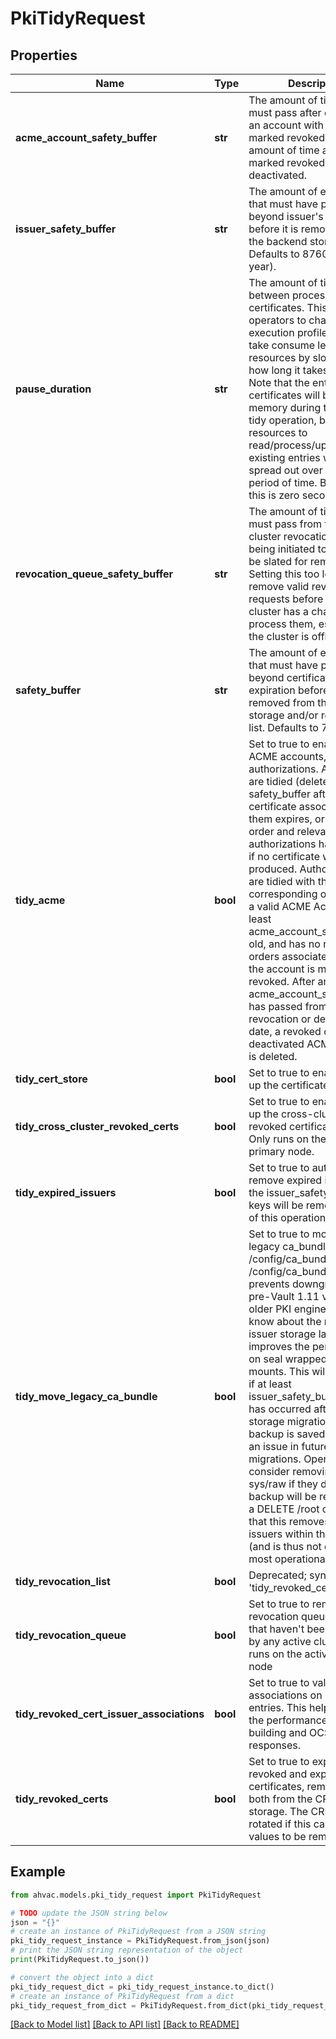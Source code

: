 # PkiTidyRequest


## Properties

Name | Type | Description | Notes
------------ | ------------- | ------------- | -------------
**acme_account_safety_buffer** | **str** | The amount of time that must pass after creation that an account with no orders is marked revoked, and the amount of time after being marked revoked or deactivated. | [optional] [default to '2592000']
**issuer_safety_buffer** | **str** | The amount of extra time that must have passed beyond issuer&#39;s expiration before it is removed from the backend storage. Defaults to 8760 hours (1 year). | [optional] [default to '31536000']
**pause_duration** | **str** | The amount of time to wait between processing certificates. This allows operators to change the execution profile of tidy to take consume less resources by slowing down how long it takes to run. Note that the entire list of certificates will be stored in memory during the entire tidy operation, but resources to read/process/update existing entries will be spread out over a greater period of time. By default this is zero seconds. | [optional] [default to '0s']
**revocation_queue_safety_buffer** | **str** | The amount of time that must pass from the cross-cluster revocation request being initiated to when it will be slated for removal. Setting this too low may remove valid revocation requests before the owning cluster has a chance to process them, especially if the cluster is offline. | [optional] [default to '172800']
**safety_buffer** | **str** | The amount of extra time that must have passed beyond certificate expiration before it is removed from the backend storage and/or revocation list. Defaults to 72 hours. | [optional] [default to '259200']
**tidy_acme** | **bool** | Set to true to enable tidying ACME accounts, orders and authorizations. ACME orders are tidied (deleted) safety_buffer after the certificate associated with them expires, or after the order and relevant authorizations have expired if no certificate was produced. Authorizations are tidied with the corresponding order. When a valid ACME Account is at least acme_account_safety_buffer old, and has no remaining orders associated with it, the account is marked as revoked. After another acme_account_safety_buffer has passed from the revocation or deactivation date, a revoked or deactivated ACME account is deleted. | [optional] [default to False]
**tidy_cert_store** | **bool** | Set to true to enable tidying up the certificate store | [optional] 
**tidy_cross_cluster_revoked_certs** | **bool** | Set to true to enable tidying up the cross-cluster revoked certificate store. Only runs on the active primary node. | [optional] 
**tidy_expired_issuers** | **bool** | Set to true to automatically remove expired issuers past the issuer_safety_buffer. No keys will be removed as part of this operation. | [optional] 
**tidy_move_legacy_ca_bundle** | **bool** | Set to true to move the legacy ca_bundle from /config/ca_bundle to /config/ca_bundle.bak. This prevents downgrades to pre-Vault 1.11 versions (as older PKI engines do not know about the new multi-issuer storage layout), but improves the performance on seal wrapped PKI mounts. This will only occur if at least issuer_safety_buffer time has occurred after the initial storage migration. This backup is saved in case of an issue in future migrations. Operators may consider removing it via sys/raw if they desire. The backup will be removed via a DELETE /root call, but note that this removes ALL issuers within the mount (and is thus not desirable in most operational scenarios). | [optional] 
**tidy_revocation_list** | **bool** | Deprecated; synonym for &#39;tidy_revoked_certs | [optional] 
**tidy_revocation_queue** | **bool** | Set to true to remove stale revocation queue entries that haven&#39;t been confirmed by any active cluster. Only runs on the active primary node | [optional] [default to False]
**tidy_revoked_cert_issuer_associations** | **bool** | Set to true to validate issuer associations on revocation entries. This helps increase the performance of CRL building and OCSP responses. | [optional] 
**tidy_revoked_certs** | **bool** | Set to true to expire all revoked and expired certificates, removing them both from the CRL and from storage. The CRL will be rotated if this causes any values to be removed. | [optional] 

## Example

```python
from ahvac.models.pki_tidy_request import PkiTidyRequest

# TODO update the JSON string below
json = "{}"
# create an instance of PkiTidyRequest from a JSON string
pki_tidy_request_instance = PkiTidyRequest.from_json(json)
# print the JSON string representation of the object
print(PkiTidyRequest.to_json())

# convert the object into a dict
pki_tidy_request_dict = pki_tidy_request_instance.to_dict()
# create an instance of PkiTidyRequest from a dict
pki_tidy_request_from_dict = PkiTidyRequest.from_dict(pki_tidy_request_dict)
```
[[Back to Model list]](../README.md#documentation-for-models) [[Back to API list]](../README.md#documentation-for-api-endpoints) [[Back to README]](../README.md)


